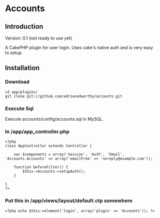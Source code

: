 # Accounts

## Introduction

Version: 0.1 (not ready to use yet)

A CakePHP plugin for user login.  Uses cake's native auth and is very easy to setup.

## Installation

### Download

	cd app/plugins/
	git clone git://github.com/adrianedworthy/accounts.git

### Execute Sql

Execute accounts/config/accounts.sql in MySQL.

### In /app/app_controller.php

	<?php
	class AppController extends Controller {

		var $components = array('Session', 'Auth', 'Email', 'Accounts.Accounts' => array('emailFrom' => 'noreply@example.com'));

		function beforeFilter() {
			$this->Accounts->setupAuth();
		}

	}
	?>

### Put this in /app/views/layout/default.ctp somewhere

	<?php echo $this->element('login', array('plugin' => 'Accounts')); ?>
